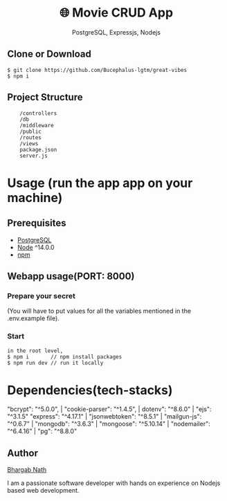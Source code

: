 <h1 align="center">
🌐	Movie CRUD App
</h1>
<p align="center">
PostgreSQL, Expressjs, Nodejs
</p>

## Clone or Download

```terminal
$ git clone https://github.com/Bucephalus-lgtm/great-vibes
$ npm i
```

## Project Structure

```terminal
	/controllers
	/db
	/middleware
	/public
	/routes
	/views
	package.json
	server.js
```

# Usage (run the app app on your machine)

## Prerequisites

- [PostgreSQL](https://www.postgresql.org/download)
- [Node](https://nodejs.org/en/download) ^14.0.0
- [npm](https://nodejs.org/en/download/package-manager)

## Webapp usage(PORT: 8000)

### Prepare your secret

(You will have to put values for all the variables mentioned in the .env.example file).

### Start

```terminal
in the root level,
$ npm i       // npm install packages
$ npm run dev // run it locally
```

# Dependencies(tech-stacks)

"bcrypt": "^5.0.0", | "cookie-parser": "^1.4.5", | dotenv": "^8.6.0" | "ejs": "^3.1.5"
"express": "^4.17.1" | "jsonwebtoken": "^8.5.1" | "mailgun-js": "^0.6.7" |
 "mongodb": "^3.6.3" | "mongoose": "^5.10.14" | "nodemailer": "^6.4.16" | "pg": "^8.8.0"

## Author

[Bhargab Nath](https://github.com/Bucephalus-lgtm)

I am a passionate software developer with hands on experience on Nodejs based web development.
